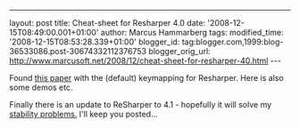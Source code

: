 ---
layout: post
title: Cheat-sheet for Resharper 4.0 date: '2008-12-15T08:49:00.001+01:00'
author: Marcus Hammarberg tags:
modified_time: '2008-12-15T08:53:28.339+01:00'
blogger_id: tag:blogger.com,1999:blog-36533086.post-30674332112376753
blogger_orig_url: http://www.marcusoft.net/2008/12/cheat-sheet-for-resharper-40.html ---

Found <a
href="http://www.jetbrains.com/resharper/docs/ReSharper40DefaultKeymap.pdf"
target="_blank">this paper</a> with the (default) keymapping for
Resharper. Here is also some demos etc.

Finally there is an update to ReSharper to 4.1 - hopefully it will solve
my <a href="http://www.marcusoft.net/2008/10/resharper-crashes.html"
target="_blank">stability problems.</a> I'll keep you posted...
